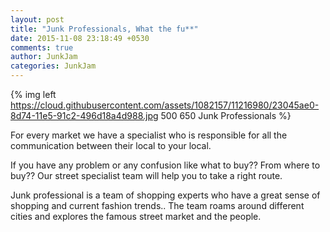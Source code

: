 ```yaml
---
layout: post
title: "Junk Professionals, What the fu**"
date: 2015-11-08 23:18:49 +0530
comments: true
author: JunkJam
categories: JunkJam
---
```


{% img left https://cloud.githubusercontent.com/assets/1082157/11216980/23045ae0-8d74-11e5-91c2-496d18a4d988.jpg 500 650 Junk Professionals %}
<!-- more -->
For every market we have a specialist who is responsible for all the communication between their local to your local.

If you have any problem or any confusion like what to buy?? From where to buy?? 
Our street specialist team will help you to take a right route.

Junk professional is a team of shopping experts who have a great sense of 
shopping and current fashion trends.. The team roams around different cities 
and explores the famous street market and the people.
